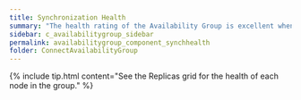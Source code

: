 ```yaml
---
title: Synchronization Health
summary: "The health rating of the Availability Group is excellent when all nodes are available and the preferred node is primary."
sidebar: c_availabilitygroup_sidebar
permalink: availabilitygroup_component_synchhealth
folder: ConnectAvailabilityGroup
---
```





 {% include tip.html content="See the Replicas grid for the health of each node in the group." %}
